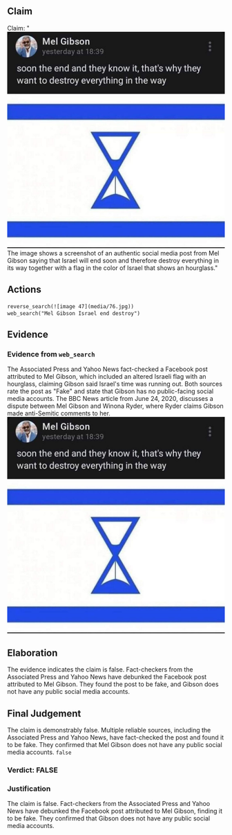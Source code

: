 ## Claim
Claim: "![image 47](media/76.jpg) The image shows a screenshot of an authentic social media post from Mel Gibson saying that Israel will end soon and therefore destroy everything in its way together with a flag in the color of Israel that shows an hourglass."

## Actions
```
reverse_search(![image 47](media/76.jpg))
web_search("Mel Gibson Israel end destroy")
```

## Evidence
### Evidence from `web_search`
The Associated Press and Yahoo News fact-checked a Facebook post attributed to Mel Gibson, which included an altered Israeli flag with an hourglass, claiming Gibson said Israel's time was running out. Both sources rate the post as "Fake" and state that Gibson has no public-facing social media accounts. The BBC News article from June 24, 2020, discusses a dispute between Mel Gibson and Winona Ryder, where Ryder claims Gibson made anti-Semitic comments to her. ![image 47](media/76.jpg)

## Elaboration
The evidence indicates the claim is false. Fact-checkers from the Associated Press and Yahoo News have debunked the Facebook post attributed to Mel Gibson. They found the post to be fake, and Gibson does not have any public social media accounts.


## Final Judgement
The claim is demonstrably false. Multiple reliable sources, including the Associated Press and Yahoo News, have fact-checked the post and found it to be fake. They confirmed that Mel Gibson does not have any public social media accounts. `false`

### Verdict: FALSE

### Justification
The claim is false. Fact-checkers from the Associated Press and Yahoo News have debunked the Facebook post attributed to Mel Gibson, finding it to be fake. They confirmed that Gibson does not have any public social media accounts.

